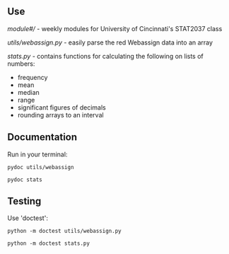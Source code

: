 ## Use

*module#/* - weekly modules for University of Cincinnati's STAT2037 class

*utils/webassign.py* - easily parse the red Webassign data into an array

*stats.py* - contains functions for calculating the following on lists of numbers:

- frequency
- mean
- median
- range
- significant figures of decimals
- rounding arrays to an interval

## Documentation

Run in your terminal:

```pydoc utils/webassign```

```pydoc stats```

## Testing

Use 'doctest':

```python -m doctest utils/webassign.py```

```python -m doctest stats.py```
